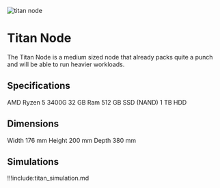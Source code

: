 ![titan node](titannode.png)

# Titan Node
The Titan Node is a medium sized node that already packs quite a punch and will be able to run heavier workloads.


## Specifications

AMD Ryzen 5 3400G
32 GB Ram
512 GB SSD (NAND)
1 TB HDD

## Dimensions

Width 176 mm
Height 200 mm
Depth 380 mm  

## Simulations

!!!include:titan_simulation.md